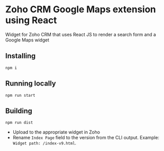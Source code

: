 # Zoho CRM Google Maps extension using React

Widget for Zoho CRM that uses React JS to render a search form and a Google Maps widget

## Installing

`npm i`

## Running locally

`npm run start`

## Building

`npm run dist`

- Upload to the appropriate widget in Zoho
- Rename `Index Page` field to the version from the CLI output. Example: `Widget path: /index-v9.html`.